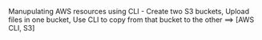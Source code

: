 Manupulating AWS resources using CLI - Create two S3 buckets, Upload files in one bucket, Use CLI to copy from that bucket to the other ==>  [AWS CLI, S3]